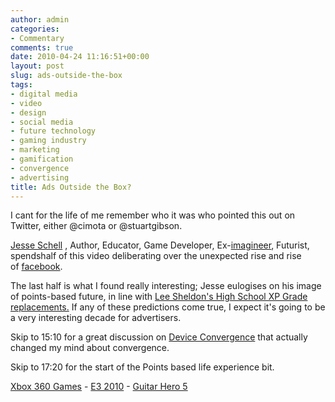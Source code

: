 ```yaml
---
author: admin
categories:
- Commentary
comments: true
date: 2010-04-24 11:16:51+00:00
layout: post
slug: ads-outside-the-box
tags:
- digital media
- video
- design
- social media
- future technology
- gaming industry
- marketing
- gamification
- convergence
- advertising
title: Ads Outside the Box?
---
```



I cant for the life of me remember who it was who pointed this out on Twitter, either @cimota or @stuartgibson.

[Jesse Schell](http://thingsifinished.blogspot.com/) , Author, Educator, Game Developer, Ex-[imagineer](http://en.wikipedia.org/wiki/Walt%20Disney%20Imagineering), Futurist, spendshalf of this video deliberating over the unexpected rise and rise of [facebook](http://www.facebook.com/).

The last half is what I found really interesting; Jesse eulogises on his image of points-based future, in line with [Lee Sheldon's High School XP Grade replacements.](http://www.switched.com/2010/03/26/prof-subs-grades-for-experience-points-presentations-with-quest/) If any of these predictions come true, I expect it's going to be a very interesting decade for advertisers.

Skip to 15:10 for a great discussion on [Device Convergence](http://en.wikipedia.org/wiki/Technological%20convergence) that actually changed my mind about convergence.

Skip to 17:20 for the start of the Points based life experience bit.

[Xbox 360 Games](http://g4tv.com/games/xbox-360/index) - [E3 2010](http://g4tv.com/e32010) - [Guitar Hero 5](http://g4tv.com/games/ps3/61899/guitar-hero-5/index)
